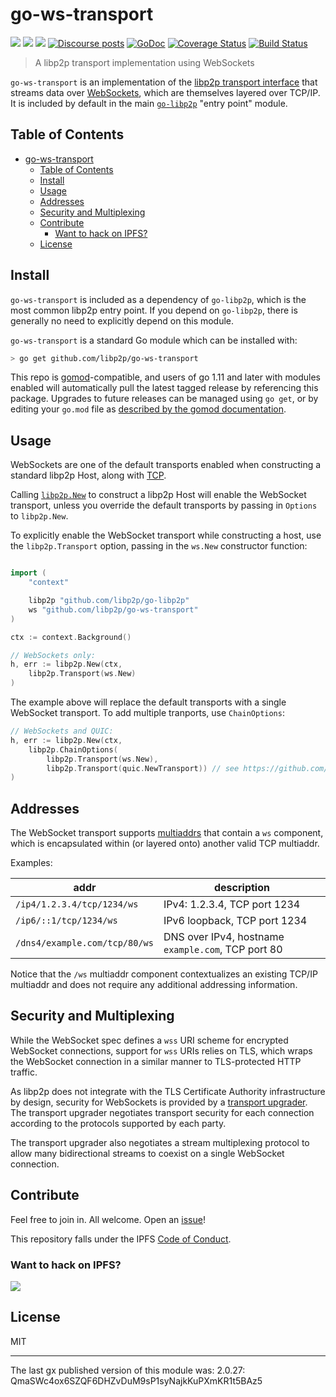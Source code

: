 # go-ws-transport

[![](https://img.shields.io/badge/made%20by-Protocol%20Labs-blue.svg?style=flat-square)](https://protocol.ai)
[![](https://img.shields.io/badge/project-libp2p-yellow.svg?style=flat-square)](https://libp2p.io/)
[![](https://img.shields.io/badge/freenode-%23libp2p-yellow.svg?style=flat-square)](http://webchat.freenode.net/?channels=%23libp2p)
[![Discourse posts](https://img.shields.io/discourse/https/discuss.libp2p.io/posts.svg)](https://discuss.libp2p.io)
[![GoDoc](https://godoc.org/github.com/libp2p/go-ws-transport?status.svg)](https://godoc.org/github.com/libp2p/go-ws-transport)
[![Coverage Status](https://coveralls.io/repos/github/libp2p/go-ws-transport/badge.svg?branch=master)](https://coveralls.io/github/libp2p/go-ws-transport?branch=master)
[![Build Status](https://travis-ci.org/libp2p/go-ws-transport.svg?branch=master)](https://travis-ci.org/libp2p/go-ws-transport)

> A libp2p transport implementation using WebSockets

`go-ws-transport` is an implementation of the [libp2p transport
interface][concept-transport] that streams data over
[WebSockets][spec-websockets], which are themselves layered over TCP/IP. It is
included by default in the main [`go-libp2p`][go-libp2p] "entry point" module.

## Table of Contents

- [go-ws-transport](#go-ws-transport)
    - [Table of Contents](#table-of-contents)
    - [Install](#install)
    - [Usage](#usage)
    - [Addresses](#addresses)
    - [Security and Multiplexing](#security-and-multiplexing)
    - [Contribute](#contribute)
        - [Want to hack on IPFS?](#want-to-hack-on-ipfs)
    - [License](#license)

## Install

`go-ws-transport` is included as a dependency of `go-libp2p`, which is the most
common libp2p entry point. If you depend on `go-libp2p`, there is generally no
need to explicitly depend on this module.

`go-ws-transport` is a standard Go module which can be installed with:

```sh
> go get github.com/libp2p/go-ws-transport
```

This repo is [gomod](https://github.com/golang/go/wiki/Modules)-compatible, and users of
go 1.11 and later with modules enabled will automatically pull the latest tagged release
by referencing this package. Upgrades to future releases can be managed using `go get`,
or by editing your `go.mod` file as [described by the gomod documentation](https://github.com/golang/go/wiki/Modules#how-to-upgrade-and-downgrade-dependencies).

## Usage

WebSockets are one of the default transports enabled when constructing a standard libp2p
Host, along with [TCP](https://github.com/libp2p/go-tcp-transport).

Calling [`libp2p.New`][godoc-libp2p-new] to construct a libp2p Host will enable
the WebSocket transport, unless you override the default transports by passing in
`Options` to `libp2p.New`.

To explicitly enable the WebSocket transport while constructing a host, use the
`libp2p.Transport` option, passing in the `ws.New` constructor function:

``` go

import (
    "context"

    libp2p "github.com/libp2p/go-libp2p"
    ws "github.com/libp2p/go-ws-transport"
)

ctx := context.Background()

// WebSockets only:
h, err := libp2p.New(ctx,
    libp2p.Transport(ws.New)
)
```

The example above will replace the default transports with a single WebSocket
transport. To add multiple tranports, use `ChainOptions`:

``` go
// WebSockets and QUIC:
h, err := libp2p.New(ctx,
    libp2p.ChainOptions(
        libp2p.Transport(ws.New),
        libp2p.Transport(quic.NewTransport)) // see https://github.com/libp2p/go-libp2p-quic-transport
)
```

## Addresses

The WebSocket transport supports [multiaddrs][multiaddr] that contain a `ws`
component, which is encapsulated within (or layered onto) another valid TCP
multiaddr.

Examples:

| addr                          | description                                        |
|-------------------------------|----------------------------------------------------|
| `/ip4/1.2.3.4/tcp/1234/ws`    | IPv4: 1.2.3.4, TCP port 1234                       |
| `/ip6/::1/tcp/1234/ws`        | IPv6 loopback, TCP port 1234                       |
| `/dns4/example.com/tcp/80/ws` | DNS over IPv4, hostname `example.com`, TCP port 80 |

Notice that the `/ws` multiaddr component contextualizes an existing TCP/IP
multiaddr and does not require any additional addressing information.

## Security and Multiplexing

While the WebSocket spec defines a `wss` URI scheme for encrypted WebSocket
connections, support for `wss` URIs relies on TLS, which wraps the WebSocket
connection in a similar manner to TLS-protected HTTP traffic.

As libp2p does not integrate with the TLS Certificate Authority infrastructure
by design, security for WebSockets is provided by a [transport
upgrader][transport-upgrader]. The transport upgrader negotiates transport
security for each connection according to the protocols supported by each party.

The transport upgrader also negotiates a stream multiplexing protocol to allow
many bidirectional streams to coexist on a single WebSocket connection.

## Contribute

Feel free to join in. All welcome. Open an [issue](https://github.com/libp2p/go-ws-transport/issues)!

This repository falls under the IPFS [Code of Conduct](https://github.com/ipfs/community/blob/master/code-of-conduct.md).

### Want to hack on IPFS?

[![](https://cdn.rawgit.com/jbenet/contribute-ipfs-gif/master/img/contribute.gif)](https://github.com/ipfs/community/blob/master/contributing.md)

## License

MIT

---

The last gx published version of this module was: 2.0.27: QmaSWc4ox6SZQF6DHZvDuM9sP1syNajkKuPXmKR1t5BAz5

<!-- reference links -->
[go-libp2p]: https://github.com/libp2p/go-libp2p
[concept-transport]: https://docs.libp2p.io/concepts/transport/
[interface-host]: https://github.com/libp2p/go-libp2p-core/blob/master/host/host.go
[godoc-libp2p-new]: https://godoc.org/github.com/libp2p/go-libp2p#New
[transport-upgrader]: https://github.com/libp2p/go-libp2p-transport-upgrader
[multiaddr]: https://github.com/multiformats/multiaddr
[spec-websockets]: https://tools.ietf.org/html/rfc6455
